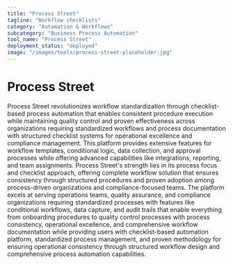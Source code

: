 ```yaml
---
title: "Process Street"
tagline: "Workflow checklists"
category: "Automation & Workflows"
subcategory: "Business Process Automation"
tool_name: "Process Street"
deployment_status: "deployed"
image: "/images/tools/process-street-placeholder.jpg"
---
```


# Process Street

Process Street revolutionizes workflow standardization through checklist-based process automation that enables consistent procedure execution while maintaining quality control and proven effectiveness across organizations requiring standardized workflows and process documentation with structured checklist systems for operational excellence and compliance management. This platform provides extensive features for workflow templates, conditional logic, data collection, and approval processes while offering advanced capabilities like integrations, reporting, and team assignments. Process Street's strength lies in its process focus and checklist approach, offering complete workflow solution that ensures consistency through structured procedures and proven adoption among process-driven organizations and compliance-focused teams. The platform excels at serving operations teams, quality assurance, and compliance organizations requiring standardized processes with features like conditional workflows, data capture, and audit trails that enable everything from onboarding procedures to quality control processes with process consistency, operational excellence, and comprehensive workflow documentation while providing users with checklist-based automation platform, standardized process management, and proven methodology for ensuring operational consistency through structured workflow design and comprehensive process automation capabilities.